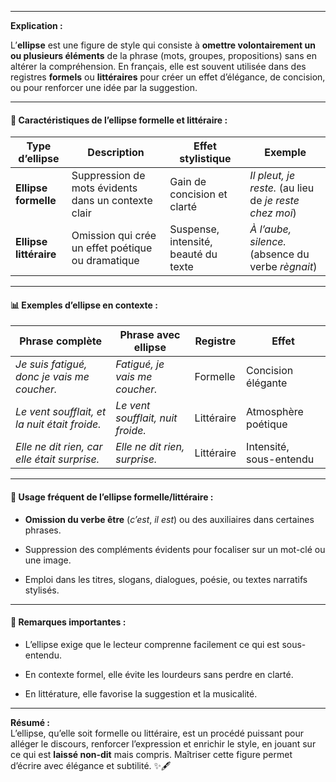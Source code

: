 
---

**Explication :**

L’**ellipse** est une figure de style qui consiste à **omettre volontairement un ou plusieurs éléments** de la phrase (mots, groupes, propositions) sans en altérer la compréhension. En français, elle est souvent utilisée dans des registres **formels** ou **littéraires** pour créer un effet d’élégance, de concision, ou pour renforcer une idée par la suggestion.

---

#### 🧱 Caractéristiques de l’ellipse formelle et littéraire :

|Type d’ellipse|Description|Effet stylistique|Exemple|
|---|---|---|---|
|**Ellipse formelle**|Suppression de mots évidents dans un contexte clair|Gain de concision et clarté|_Il pleut, je reste._ (au lieu de _je reste chez moi_)|
|**Ellipse littéraire**|Omission qui crée un effet poétique ou dramatique|Suspense, intensité, beauté du texte|_À l’aube, silence._ (absence du verbe _règnait_)|

---

#### 📊 Exemples d’ellipse en contexte :

|Phrase complète|Phrase avec ellipse|Registre|Effet|
|---|---|---|---|
|_Je suis fatigué, donc je vais me coucher._|_Fatigué, je vais me coucher._|Formelle|Concision élégante|
|_Le vent soufflait, et la nuit était froide._|_Le vent soufflait, nuit froide._|Littéraire|Atmosphère poétique|
|_Elle ne dit rien, car elle était surprise._|_Elle ne dit rien, surprise._|Littéraire|Intensité, sous-entendu|

---

#### 🔄 Usage fréquent de l’ellipse formelle/littéraire :

- **Omission du verbe être** (_c’est_, _il est_) ou des auxiliaires dans certaines phrases.
    
- Suppression des compléments évidents pour focaliser sur un mot-clé ou une image.
    
- Emploi dans les titres, slogans, dialogues, poésie, ou textes narratifs stylisés.
    

---

#### 📝 Remarques importantes :

- L’ellipse exige que le lecteur comprenne facilement ce qui est sous-entendu.
    
- En contexte formel, elle évite les lourdeurs sans perdre en clarté.
    
- En littérature, elle favorise la suggestion et la musicalité.
    

---

**Résumé :**  
L’ellipse, qu’elle soit formelle ou littéraire, est un procédé puissant pour alléger le discours, renforcer l’expression et enrichir le style, en jouant sur ce qui est **laissé non-dit** mais compris. Maîtriser cette figure permet d’écrire avec élégance et subtilité. ✨🖋️